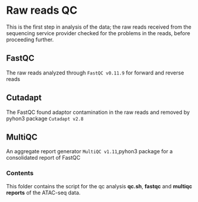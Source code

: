 # Raw reads QC

This is the first step in analysis of the data; the raw reads received from the sequencing service provider checked for the problems in the reads, before proceeding further.

## FastQC
The raw reads analyzed through ```FastQC v0.11.9``` for forward and reverse reads

## Cutadapt
The FastQC found adaptor contamination in the raw reads and removed by pyhon3 package ```Cutadapt v2.8```

## MultiQC
An aggregate report generator ```MultiQC v1.11```,pyhon3 package for a consolidated report of FastQC 

### Contents
This folder contains the script for the qc analysis **qc.sh**, **fastqc** and **multiqc reports** of the ATAC-seq data.
